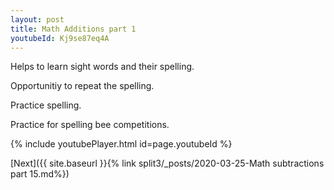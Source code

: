 ```yaml
---
layout: post
title: Math Additions part 1
youtubeId: Kj9se87eq4A
---
```

 
 
Helps to learn sight words and their spelling.

Opportunitiy to repeat the spelling. 

Practice spelling. 
 
Practice for spelling bee competitions. 
 
{% include youtubePlayer.html id=page.youtubeId %}
 
 

[Next]({{ site.baseurl }}{% link  split3/_posts/2020-03-25-Math subtractions part 15.md%})
 
